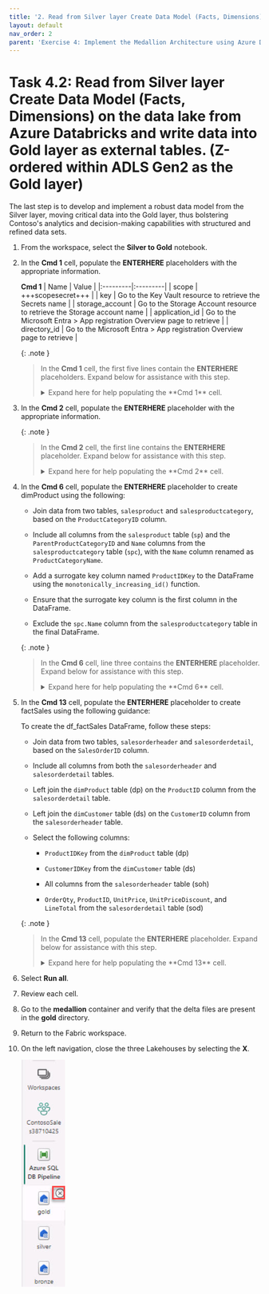 ```yaml
---
title: '2. Read from Silver layer Create Data Model (Facts, Dimensions) on the data lake from Azure Databricks and write data into Gold layer as external tables. (Z-ordered within ADLS Gen2 as the Gold layer)'
layout: default
nav_order: 2
parent: 'Exercise 4: Implement the Medallion Architecture using Azure Databricks (Bronze, Silver and Gold layers)'
---
```


# Task 4.2: Read from Silver layer Create Data Model (Facts, Dimensions) on the data lake from Azure Databricks and write data into Gold layer as external tables. (Z-ordered within ADLS Gen2 as the Gold layer)

The last step is to develop and implement a robust data model from the Silver layer, moving critical data into the Gold layer, thus bolstering Contoso's analytics and decision-making capabilities with structured and refined data sets. 

1. From the workspace, select the **Silver to Gold** notebook.

1. In the **Cmd 1** cell, populate the **ENTERHERE** placeholders with the appropriate information.

    **Cmd 1**
    | Name | Value |
    |:---------|:---------|
    | scope   | +++scopesecret+++   |
    | key   | Go to the Key Vault resource to retrieve the Secrets name   |
    | storage_account   | Go to the Storage Account resource to retrieve the Storage account name   |
    | application_id   | Go to the Microsoft Entra > App registration Overview page to retrieve    |
    | directory_id   | Go to the Microsoft Entra > App registration Overview page to retrieve   |

    {: .note }
    > In the **Cmd 1** cell, the first five lines contain the **ENTERHERE** placeholders. Expand below for assistance with this step.
    >
    > <details>
    > <summary>
    > Expand here for help populating the **Cmd 1** cell. 
    > </summary>
    >
    > Retrieve the values from the expandable solution in Task 2.
    >
    > </details> 

1. In the **Cmd 2** cell, populate the **ENTERHERE** placeholder with the appropriate information.

    {: .note }
    > In the **Cmd 2** cell, the first line contains the **ENTERHERE** placeholder. Expand below for assistance with this step.
    >
    > <details>
    > <summary>
    > Expand here for help populating the **Cmd 2** cell. 
    >
    > </summary>
    >
    > **Cmd 2**
    > | Name | Value |
    > |:---------|:---------|
    > | container_name   | +++"medallion"+++   |
    > </details>

1. In the **Cmd 6** cell, populate the **ENTERHERE** placeholder to create dimProduct using the following: 

    - Join data from two tables, `salesproduct` and `salesproductcategory`, based on the `ProductCategoryID` column.

    - Include all columns from the `salesproduct` table (`sp`) and the `ParentProductCategoryID` and `Name` columns from the `salesproductcategory` table (`spc`), with the `Name` column renamed as `ProductCategoryName`.

    - Add a surrogate key column named `ProductIDKey` to the DataFrame using the `monotonically_increasing_id()` function.

    - Ensure that the surrogate key column is the first column in the DataFrame.
    
    - Exclude the `spc.Name` column from the `salesproductcategory` table in the final DataFrame.

    {: .note }
    > In the **Cmd 6** cell, line three contains the **ENTERHERE** placeholder. Expand below for assistance with this step.
    >
    > <details>
    > <summary>
    > Expand here for help populating the **Cmd 6** cell. 
    >
    > </summary>
    >
    > **Cmd 6**
    > | Name | Value |
    > |:---------|:---------|
    > | df_dimProduct   | +++spark.sql("select sp.*, spc.ParentProductCategoryID, spc.Name as ProductCategoryName from salesproduct sp join salesproductcategory spc on sp.ProductCategoryID = spc.ProductCategoryID")+++   |
    > </details>

1. In the **Cmd 13** cell, populate the **ENTERHERE** placeholder to create factSales using the following guidance: 

    To create the df_factSales DataFrame, follow these steps:

    - Join data from two tables, `salesorderheader` and `salesorderdetail`, based on the `SalesOrderID` column.

    - Include all columns from both the `salesorderheader` and `salesorderdetail` tables.

    - Left join the `dimProduct` table (dp) on the `ProductID` column from the `salesorderdetail` table.

    - Left join the `dimCustomer` table (ds) on the `CustomerID` column from the `salesorderheader` table.

    - Select the following columns:
    
        - `ProductIDKey` from the `dimProduct` table (dp)

        - `CustomerIDKey` from the `dimCustomer` table (ds)

        - All columns from the `salesorderheader` table (soh)

        - `OrderQty`, `ProductID`, `UnitPrice`, `UnitPriceDiscount`, and `LineTotal` from the `salesorderdetail` table (sod)    

    {: .note }
    > In the **Cmd 13** cell, populate the **ENTERHERE** placeholder. Expand below for assistance with this step.
    >
    > <details>
    > <summary>
    > Expand here for help populating the **Cmd 13** cell. 
    >
    > </summary>
    >
    > **Cmd 13**
    >
    > ```spark.sql-wrap
    > "select dp.ProductIDKey, ds.CustomerIDKey, soh.*, sod.OrderQty, sod.ProductID, sod.UnitPrice, sod.UnitPriceDiscount, sod.LineTotal from salesorderheader soh join salesorderdetail sod on soh.SalesOrderID = sod.SalesOrderID LEFT JOIN dimProduct dp ON sod.ProductID = dp.ProductID LEFT JOIN dimCustomer ds ON soh.CustomerID = ds.CustomerID"
    > ```
    > </details>


1. Select **Run all**.

1. Review each cell.

1. Go to the **medallion** container and verify that the delta files are present in the **gold** directory.

1. Return to the Fabric workspace.

1. On the left navigation, close the three Lakehouses by selecting the **X**.

    ![removelakehouses.jpg](../media/instructions254096/removelakehouses.jpg)
